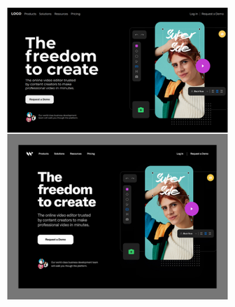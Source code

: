 <p align="center">
    <img width="800px" src="./screenshots/0.png">
    <img width="800px" src="./screenshots/dribble.jpg">
</p>
